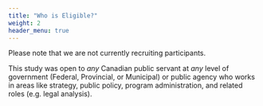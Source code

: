 ```yaml
---
title: "Who is Eligible?"
weight: 2
header_menu: true
---
```


Please note that we are not currently recruiting participants.

This study was open to *any* Canadian public servant at *any* level of government (Federal, Provincial, or Municipal) or public agency who works in areas like strategy, public policy, program administration, and related roles (e.g. legal analysis).
